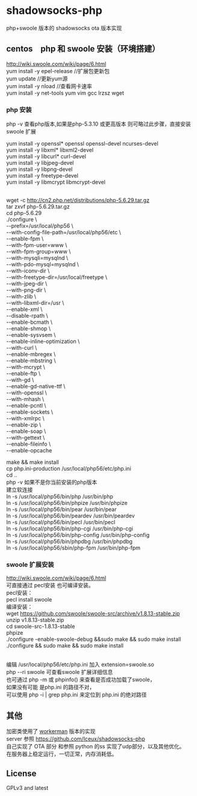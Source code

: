 # shadowsocks-php
php+swoole 版本的 shadowsocks ota 版本实现
## centos　php 和 swoole 安装（环境搭建）

<http://wiki.swoole.com/wiki/page/6.html></br>
yum  install -y epel-release  //扩展包更新包</br>
yum  update //更新yum源</br>
yum install -y nload //查看网卡速率</br>
yum install -y net-tools yum vim gcc lrzsz wget </br>
### php 安装
php -v 查看php版本,如果是php-5.3.10 或更高版本 则可略过此步骤，直接安装swoole 扩展 </br>

yum install -y openssl* openssl openssl-devel ncurses-devel</br>
yum install -y libxml* libxml2-devel</br>
yum install -y libcurl* curl-devel</br>
yum install -y libjpeg-devel</br>
yum install -y libpng-devel</br>
yum install -y freetype-devel</br>
yum install -y libmcrypt libmcrypt-devel</br></br>

wget -c <http://cn2.php.net/distributions/php-5.6.29.tar.gz></br>
tar zxvf php-5.6.29.tar.gz</br>
cd php-5.6.29</br>
./configure \ </br>
--prefix=/usr/local/php56 \ </br>
--with-config-file-path=/usr/local/php56/etc \ </br>
--enable-fpm \ </br>
--with-fpm-user=www \ </br>
--with-fpm-group=www \ </br>
--with-mysqli=mysqlnd \ </br>
--with-pdo-mysql=mysqlnd \ </br>
--with-iconv-dir \ </br>
--with-freetype-dir=/usr/local/freetype \ </br>
--with-jpeg-dir \ </br>
--with-png-dir \ </br>
--with-zlib \ </br>
--with-libxml-dir=/usr \ </br>
--enable-xml \ </br>
--disable-rpath \ </br>
--enable-bcmath \ </br>
--enable-shmop \ </br>
--enable-sysvsem \ </br>
--enable-inline-optimization \ </br>
--with-curl \ </br>
--enable-mbregex \ </br>
--enable-mbstring \ </br>
--with-mcrypt \ </br>
--enable-ftp \ </br>
--with-gd \ </br>
--enable-gd-native-ttf \ </br>
--with-openssl \ </br>
--with-mhash \ </br>
--enable-pcntl \ </br>
--enable-sockets \ </br>
--with-xmlrpc \ </br>
--enable-zip \ </br>
--enable-soap \ </br>
--with-gettext \ </br>
--enable-fileinfo \ </br>
--enable-opcache</br>


make && make install</br>
cp php.ini-production /usr/local/php56/etc/php.ini</br>
cd ..</br>
php -v 如果不是你当前安装的php版本</br>
建立软连接</br>
ln -s /usr/local/php56/bin/php /usr/bin/php</br>
ln -s /usr/local/php56/bin/phpize /usr/bin/phpize</br>
ln -s /usr/local/php56/bin/pear /usr/bin/pear</br>
ln -s /usr/local/php56/bin/peardev /usr/bin/peardev</br>
ln -s /usr/local/php56/bin/pecl /usr/bin/pecl</br>
ln -s /usr/local/php56/bin/php-cgi /usr/bin/php-cgi</br>
ln -s /usr/local/php56/bin/php-config /usr/bin/php-config</br>
ln -s /usr/local/php56/bin/phpdbg /usr/bin/phpdbg</br>
ln -s /usr/local/php56/sbin/php-fpm /usr/bin/php-fpm</br>
### swoole 扩展安装</br>
<http://wiki.swoole.com/wiki/page/6.html></br>
可直接通过 pecl安装 也可编译安装。</br>
pecl安装：</br>
pecl install swoole</br>
编译安装：</br>
wget <https://github.com/swoole/swoole-src/archive/v1.8.13-stable.zip></br>
unzip v1.8.13-stable.zip</br>
cd swoole-src-1.8.13-stable</br>
phpize</br>
./configure -enable-swoole-debug &&sudo make && sudo make install</br>
./configure && sudo make && sudo make install</br></br>


编辑  /usr/local/php56/etc/php.ini 加入 extension=swoole.so</br>
php --ri swoole 可查看swoole 扩展详细信息</br>
也可通过 php -m 或 phpinfo() 来查看是否成功加载了swoole，</br>
如果没有可能 是php.ini 的路径不对，</br>
可以使用 php -i | grep php.ini 来定位到 php.ini 的绝对路径</br>
## 其他
加密类使用了 [workerman](https://github.com/walkor/shadowsocks-php) 版本的实现</br>
server 参照 <https://github.com/Iceux/shadowsocks-php></br>
自己实现了 OTA 部分 和参照 python 的ss 实现了udp部分，以及其他优化。</br>
在服务器上稳定运行，一切正常，内存消耗低。
## License
GPLv3 and latest
